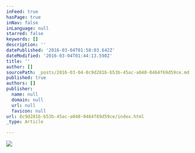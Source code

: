 ```yaml
---
inFeed: true
hasPage: true
inNav: false
inLanguage: null
starred: false
keywords: []
description: ''
datePublished: '2016-03-04T01:58:03.642Z'
dateModified: '2016-03-04T01:44:13.598Z'
title: ''
author: []
sourcePath: _posts/2016-03-04-8c9d281b-b53b-45ac-a040-0464f69d59ce.md
published: true
authors: []
publisher:
  name: null
  domain: null
  url: null
  favicon: null
url: 8c9d281b-b53b-45ac-a040-0464f69d59ce/index.html
_type: Article

---
```

![](https://the-grid-user-content.s3-us-west-2.amazonaws.com/410d51b6-ce43-4598-9090-f2d128422fa2.jpg)